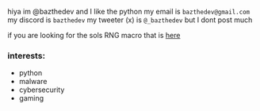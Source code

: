 hiya im @bazthedev and I like the python
my email is `bazthedev@gmail.com`
my discord is `bazthedev`
my tweeter (x) is `@_bazthedev` but I dont post much

if you are looking for the sols RNG macro that is [here](https://github.com/bazthedev/SolsRNGBot)

### interests:
- python
- malware
- cybersecurity
- gaming